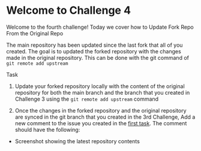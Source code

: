 # Welcome to Challenge 4

Welcome to the fourth challenge!
Today we cover how to Update Fork Repo From the Original Repo

The main repository has been updated since the last fork that all of you created. The goal is to updated the forked repository with the changes made in the original repository. This can be done with the git command of ``git remote add upstream``

Task

1. Update your forked repository locally with the content of the original repository for both the main branch and the branch that you created in Challenge 3 using the ``git remote add upstream`` command

2. Once the changes in the forked repository and the original repository are synced in the git branch that you created in the 3rd Challenge, Add a new comment to the issue you created in the [first task](https://github.com/scaleracademy/scaler-september-open-source-challenge/blob/main/Challenges/challenge_1.md). The comment should have the following:

- Screenshot showing the latest repository contents
